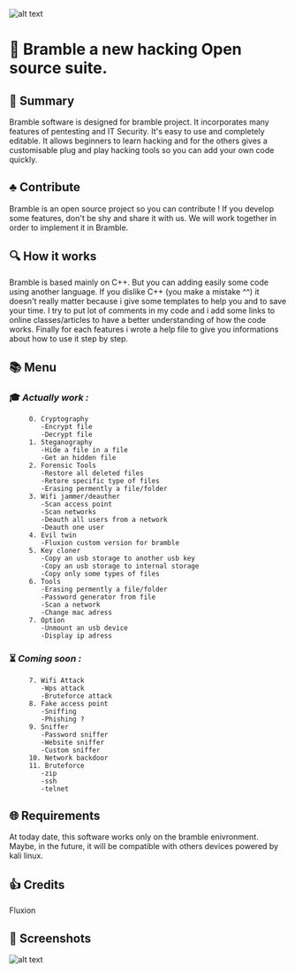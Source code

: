 
![alt text](https://github.com/marcrowProject/Bramble/blob/master/result/logo.gif)
   
# :seedling: Bramble a new hacking Open source suite.
## :scroll: Summary
 Bramble software is designed for bramble project. It incorporates many features
of pentesting and IT Security. It's easy to use and completely editable. It allows 
beginners to learn hacking and for the others gives a customisable plug and 
play hacking tools so you can add your own code quickly. 

## :clubs: Contribute
 Bramble is an open source project so you can contribute ! If you develop some 
features, don't be shy and share it with us. We will work together in order to implement
it in Bramble.


## :mag: How it works
 Bramble is based mainly on C++. But you can adding easily some code using another language. If you 
dislike C++ (you make a mistake ^^) it doesn't really matter because i give some templates 
to help you and to save your time. 
I try to put lot of comments in my code and i add some links to online classes/articles 
to have a better understanding of how the code works.
Finally for each features i wrote a help file to give you informations about how to use it 
step by step.

## :books: Menu
###  :mortar_board: _Actually work :_
         
         0. Cryptography
            -Encrypt file
            -Decrypt file
         1. Steganography
            -Hide a file in a file
            -Get an hidden file
         2. Forensic Tools
            -Restore all deleted files
            -Retore specific type of files
            -Erasing permently a file/folder
         3. Wifi jammer/deauther
            -Scan access point
            -Scan networks
            -Deauth all users from a network
            -Deauth one user
         4. Evil twin
            -Fluxion custom version for bramble
         5. Key cloner
            -Copy an usb storage to another usb key
            -Copy an usb storage to internal storage
            -Copy only some types of files
         6. Tools
            -Erasing permently a file/folder
            -Password generator from file
            -Scan a network
            -Change mac adress
         7. Option
            -Unmount an usb device
            -Display ip adress

###  :hourglass_flowing_sand: _Coming soon :_
         7. Wifi Attack
            -Wps attack
            -Bruteforce attack
         8. Fake access point
            -Sniffing
            -Phishing ?
         9. Sniffer
            -Password sniffer
            -Website sniffer
            -Custom sniffer
         10. Network backdoor
         11. Bruteforce
            -zip
            -ssh	
            -telnet

## :globe_with_meridians: Requirements
 At today date, this software works only on the bramble enivronment.
Maybe, in the future, it will be compatible with others devices powered by kali linux.

##  :thumbsup: Credits
 Fluxion 
## :white_square_button: Screenshots



![alt text](https://user-images.githubusercontent.com/37142652/37241895-edb24fba-2460-11e8-8985-312442e1ac6d.gif)


